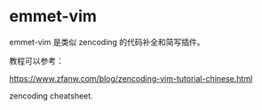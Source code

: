 # emmet-vim

emmet-vim 是类似 zencoding 的代码补全和简写插件。



教程可以参考：

https://www.zfanw.com/blog/zencoding-vim-tutorial-chinese.html



zencoding cheatsheet.